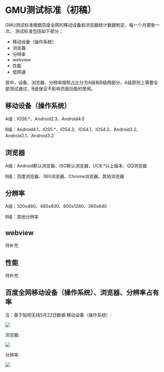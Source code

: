 # GMU测试标准（初稿）

GMU测试标准根据百度全网的移动设备和浏览器统计数据制定，每一个月更新一次。
测试标准包括如下部分：
* 移动设备（操作系统）
* 浏览器
* 分辨率
* webview
* 性能
* 低网速

其中，设备、浏览器、分辨率按照占比分为A级和B级两部分，A级原则上需要全部测试通过，B级保证不影响页面功能的使用。

## 移动设备（操作系统）
A级：IOS6.*、Android2.3、Android4.0

B级：Android4.1、IOS5.*、IOS4.3、IOS4.1、IOS4.2、Android2.2、Android2.1、Android3.2

## 浏览器
A级：Android默认浏览器、ISO默认浏览器、UC8.*以上版本、QQ浏览器

B级：百度浏览器、360浏览器、Chrome浏览器、其他浏览器

## 分辨率
A级：320x480、480x800、800x1280、360x640

B级：其他分辨率

## webview
待补充


## 性能
待补充

## 百度全网移动设备（操作系统）、浏览器、分辨率占有率
注：基于贴吧无线5月22日数据
移动设备（操作系统）:

![](http://ww3.sinaimg.cn/large/4477b211jw1e4xf1bkihqj20k50f675m.jpg)

浏览器:

![](http://ww4.sinaimg.cn/large/4477b211jw1e4xf3rwgz7j20kc0gwgnf.jpg)

分辨率:

![](http://ww2.sinaimg.cn/large/4477b211jw1e4xf3na1grj20k40bcgmm.jpg)